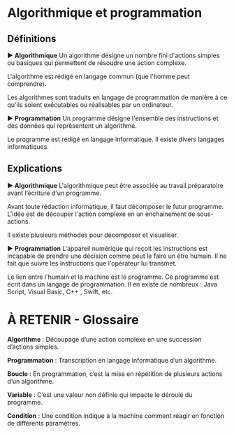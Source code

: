 # Algorithmique et programmation


## Définitions

► **Algorithmique**
Un algorithme désigne un nombre fini d'actions simples ou basiques qui permettent de résoudre une action complexe.

L'algorithme est rédigé en langage commun (que l'homme peut comprendre).

Les algorithmes sont traduits en langage de programmation de manière à ce qu'ils soient exécutables ou réalisables par un ordinateur.

► **Programmation**
Un programme désigne l'ensemble des instructions et des données qui représentent un algorithme.

Le programme est rédigé en langage informatique. Il existe divers langages informatiques.

## Explications

► **Algorithmique**
L'algorithmique peut être associée au travail préparatoire avant l’écriture d'un programme.

Avant toute rédaction informatique, il faut décomposer le futur programme. L'idée est de découper l'action complexe en un enchainement de sous-actions.

Il existe plusieurs méthodes pour décomposer et visualiser.

► **Programmation**
L'appareil numérique qui reçoit les instructions est incapable de prendre une décision comme peut le faire un être humain. Il ne fait que suivre les instructions que l'opérateur lui transmet.

Le lien entre l'humain et la machine est le programme. Ce programme est écrit dans un langage de programmation. Il en existe de nombreux : Java Script, Visual Basic, C++ , Swift, etc.

# À RETENIR - Glossaire

**Algorithme** : Découpage d’une action complexe en une succession d’actions simples.

**Programmation** : Transcription en langage informatique d’un algorithme.

**Boucle** : En programmation, c’est la mise en répétition de plusieurs actions d’un algorithme.

**Variable** : C’est une valeur non définie qui impacte le déroulé du programme.

**Condition** : Une condition indique à la machine comment réagir en fonction de différents paramètres.
